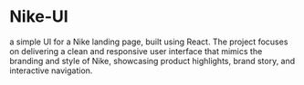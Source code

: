 # Nike-UI
 a simple UI for a Nike landing page, built using React. The project focuses on delivering a clean and responsive user interface that mimics the branding and style of Nike, showcasing product highlights, brand story, and interactive navigation.
